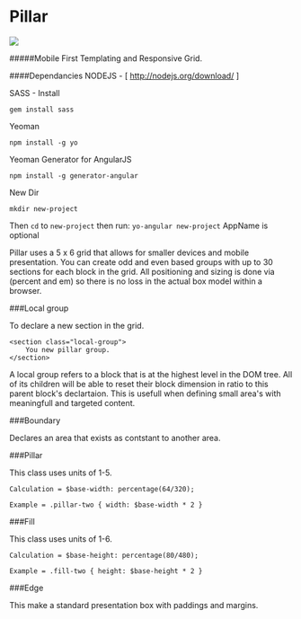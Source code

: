 Pillar 
======

<img src="https://github.com/jvrunion/getpillar/blob/master/app/images/pillar.png">

#####Mobile First Templating and Responsive Grid.

####Dependancies
NODEJS - [ http://nodejs.org/download/ ]


SASS - Install

	gem install sass

Yeoman

 	npm install -g yo
 	
Yeoman Generator for AngularJS

 	npm install -g generator-angular
 	
New Dir

	mkdir new-project
	
Then `cd` to `new-project` then run:
	`yo-angular new-project` AppName is optional

Pillar uses a 5 x 6 grid that allows for smaller devices and mobile presentation. You can create odd and even based groups with up to 30 sections for each block in the grid.  All positioning and sizing is done via (percent and em) so there is no loss in the actual box model within a browser.

###Local group

To declare a new section in the grid.

	<section class="local-group">
		You new pillar group.
	</section>

A local group refers to a block that is at the highest level in the DOM tree.  All of its children will be able to reset their block dimension in ratio to this parent block's declartaion.  This is usefull when defining small area's with meaningfull and targeted content.

###Boundary

Declares an area that exists as contstant to another area.



###Pillar

This class uses units of 1-5.

    Calculation = $base-width: percentage(64/320);
    
    Example = .pillar-two { width: $base-width * 2 }

###Fill

This class uses units of 1-6.
    
    Calculation = $base-height: percentage(80/480);
    
    Example = .fill-two { height: $base-height * 2 }

###Edge

This make a standard presentation box with paddings and margins.


